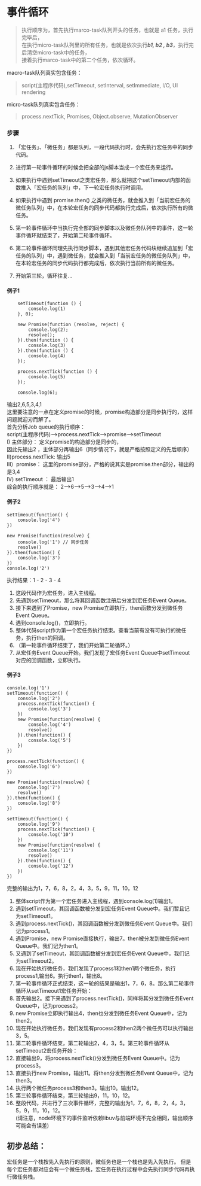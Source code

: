 # 事件循环

>执行顺序为，首先执行marco-task队列开头的任务，也就是 a1 任务，执行完毕后，  
在执行micro-task队列里的所有任务，也就是依次执行***b1, b2 , b3***，执行完后清空micro-task中的任务，  
接着执行marco-task中的第二个任务，依次循环。  

macro-task队列真实包含任务：  
>script(主程序代码),setTimeout, setInterval, setImmediate, I/O, UI rendering  

micro-task队列真实包含任务：
>process.nextTick, Promises, Object.observe, MutationObserver

### 步骤
1. 「宏任务」、「微任务」都是队列，一段代码执行时，会先执行宏任务中的同步代码。

2. 进行第一轮事件循环的时候会把全部的js脚本当成一个宏任务来运行。

3. 如果执行中遇到setTimeout之类宏任务，那么就把这个setTimeout内部的函数推入「宏任务的队列」中，下一轮宏任务执行时调用。

4. 如果执行中遇到 promise.then() 之类的微任务，就会推入到「当前宏任务的微任务队列」中，在本轮宏任务的同步代码都执行完成后，依次执行所有的微任务。

5. 第一轮事件循环中当执行完全部的同步脚本以及微任务队列中的事件，这一轮事件循环就结束了，开始第二轮事件循环。

6. 第二轮事件循环同理先执行同步脚本，遇到其他宏任务代码块继续追加到「宏任务的队列」中，遇到微任务，就会推入到「当前宏任务的微任务队列」中，在本轮宏任务的同步代码执行都完成后，依次执行当前所有的微任务。

7. 开始第三轮，循环往复…

#### 例子1
```
    setTimeout(function () {
        console.log(1)
    }, 0);
 
    new Promise(function (resolve, reject) {
        console.log(2);
        resolve();
    }).then(function () {
        console.log(3)
    }).then(function () {
        console.log(4)
    });
 
    process.nextTick(function () {
        console.log(5)
    });
 
    console.log(6);
```

输出2,6,5,3,4,1    
这里要注意的一点在定义promise的时候，promise构造部分是同步执行的，这样问题就迎刃而解了。    
首先分析Job queue的执行顺序：  
script(主程序代码)——>process.nextTick——>promise——>setTimeout  
I) 主体部分： 定义promise的构造部分是同步的，  
      因此先输出2 ，主体部分再输出6（同步情况下，就是严格按照定义的先后顺序）  
II)process.nextTick: 输出5  
III）promise： 这里的promise部分，严格的说其实是promise.then部分，输出的是3,4  
IV) setTimeout ： 最后输出1  
综合的执行顺序就是： 2——>6——>5——>3——>4——>1    



#### 例子2
```
setTimeout(function() {
    console.log('4')
})

new Promise(function(resolve) {
    console.log('1') // 同步任务
    resolve()
}).then(function() {
    console.log('3')
})
console.log('2')

```
执行结果：1 - 2 - 3 - 4
1. 这段代码作为宏任务，进入主线程。  
2. 先遇到setTimeout，那么将其回调函数注册后分发到宏任务Event Queue。  
3. 接下来遇到了Promise，new Promise立即执行，then函数分发到微任务Event Queue。  
4. 遇到console.log()，立即执行。  
5. 整体代码script作为第一个宏任务执行结束。查看当前有没有可执行的微任务，执行then的回调。  
6. （第一轮事件循环结束了，我们开始第二轮循环。）  
7. 从宏任务Event Queue开始。我们发现了宏任务Event Queue中setTimeout对应的回调函数，立即执行。    

#### 例子3
```
console.log('1')
setTimeout(function() {
    console.log('2')
    process.nextTick(function() {
        console.log('3')
    })
    new Promise(function(resolve) {
        console.log('4')
        resolve()
    }).then(function() {
        console.log('5')
    })
})

process.nextTick(function() {
    console.log('6')
})

new Promise(function(resolve) {
    console.log('7')
    resolve()
}).then(function() {
    console.log('8')
})

setTimeout(function() {
    console.log('9')
    process.nextTick(function() {
        console.log('10')
    })
    new Promise(function(resolve) {
        console.log('11')
        resolve()
    }).then(function() {
        console.log('12')
    })
})

```
完整的输出为1，7，6，8，2，4，3，5，9，11，10，12

1. 整体script作为第一个宏任务进入主线程，遇到console.log(1)输出1。  
2. 遇到setTimeout，其回调函数被分发到宏任务Event Queue中。我们暂且记为setTimeout1。  
3. 遇到process.nextTick()，其回调函数被分发到微任务Event Queue中。我们记为process1。  
4. 遇到Promise，new Promise直接执行，输出7。then被分发到微任务Event Queue中。我们记为then1。  
5. 又遇到了setTimeout，其回调函数被分发到宏任务Event Queue中，我们记为setTimeout2。  
6. 现在开始执行微任务，我们发现了process1和then1两个微任务，执行process1,输出6。执行then1，输出8。  
7. 第一轮事件循环正式结束，这一轮的结果是输出1，7，6，8。那么第二轮事件循环从setTimeout1宏任务开始：  
8. 首先输出2。接下来遇到了process.nextTick()，同样将其分发到微任务Event Queue中，记为process2。  
9. new Promise立即执行输出4，then也分发到微任务Event Queue中，记为then2。  
10. 现在开始执行微任务，我们发现有process2和then2两个微任务可以执行输出3，5。  
11. 第二轮事件循环结束，第二轮输出2，4，3，5。第三轮事件循环从setTimeout2宏任务开始：  
12. 直接输出9，将process.nextTick()分发到微任务Event Queue中。记为process3。  
13. 直接执行new Promise，输出11。将then分发到微任务Event Queue中，记为then3。  
14. 执行两个微任务process3和then3。输出10。输出12。  
15. 第三轮事件循环结束，第三轮输出9，11，10，12。  
16. 整段代码，共进行了三次事件循环，完整的输出为1，7，6，8，2，4，3，5，9，11，10，12。  
(请注意，node环境下的事件监听依赖libuv与前端环境不完全相同，输出顺序可能会有误差)  

## 初步总结： 
宏任务是一个栈按先入先执行的原则，微任务也是一个栈也是先入先执行。 但是每个宏任务都对应会有一个微任务栈，宏任务在执行过程中会先执行同步代码再执行微任务栈。